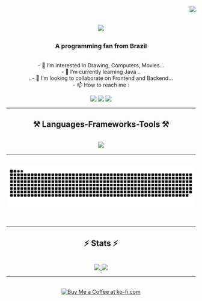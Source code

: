 <img align="right" src="https://visitor-badge.laobi.icu/badge?page_id=Guilherme-Tavares93.Guilherme-Tavares93" />

<h1 align="center">
    <img src="https://readme-typing-svg.herokuapp.com/?font=Righteous&size=35&center=true&vCenter=true&width=500&height=70&duration=4000&lines=Welcome+👋;+I'm+Guilherme+Tavares!;" />
</h1>

<h3 align="center">A programming fan from Brazil </h3>

<br/>

<div align="center">
- 👀 I’m interested in Drawing, Computers, Movies...<br>
- 🌱 I’m currently learning Java ..<br>.
- 💞️ I’m looking to collaborate on Frontend and Backend...<br>
 </div>
 <div align="center">
- 📫 How to reach me :
     
<a href="https://instagram.com/seu-usuário-instagram-aqui" target="_blank"><img loading="lazy" src="https://img.shields.io/badge/-Instagram-%23E4405F?style=for-the-badge&logo=instagram&logoColor=white" target="_blank"></a>
<a href = "mailto:grtavares@gmail.com"><img loading="lazy" src="https://img.shields.io/badge/Gmail-D14836?style=for-the-badge&logo=gmail&logoColor=white" target="_blank"></a>
  </a>
  <a href="https://www.linkedin.com/in/guilherme-tavares-a9927b309" target="_blank">
    <img src="https://img.shields.io/badge/LinkedIn-0077B5?style=for-the-badge&logo=linkedin&logoColor=white" target="_blank" />
  </a>
</div>

 <hr/>
<h2 align="center">⚒️ Languages-Frameworks-Tools ⚒️</h2>
<br/>
<div align="center">
    <img src="https://skillicons.dev/icons?i=react,bootstrap,html,css,vscode,github,javascript,c,mysql,php,photoshop,illustrator," /><br>
</div>
<hr/>

<div align="center">
  <br>
  <img alt="snake eating my contributions" src="https://raw.githubusercontent.com/salesp07/salesp07/output/github-contribution-grid-snake.svg" />
<br/><br/><br/>
</div>

<hr/>
<h2 align="center">⚡ Stats ⚡</h2>
<br>
<div align=center>
<a href="https://github.com/Guilherme-Tavares93">
<img loading="lazy" height="180em" src="https://github-readme-stats.vercel.app/api/top-langs/?username=Guilherme-Tavares93&layout=compact&langs_count=7&theme=dracula"/>
<img loading="lazy" height="180em" src="https://github-readme-stats.vercel.app/api?username=Guilherme-Tavares93&show_icons=true&theme=dracula&include_all_commits=true&count_private=true"/>
</div>



<hr/>

<br/>

<div align="center">
<a href='https://ko-fi.com/Q5Q8S7V2I' target='_blank'><img height='64' style='border:0px;height:64px;' src='https://storage.ko-fi.com/cdn/kofi1.png?v=3' border='0' alt='Buy Me a Coffee at ko-fi.com' /></a>
</div>

<br/>
       
          
<!---
Guilherme-Tavares93/Guilherme-Tavares93 is a ✨ special ✨ repository because its `README.md` (this file) appears on your GitHub profile.
You can click the Preview link to take a look at your changes.
--->

